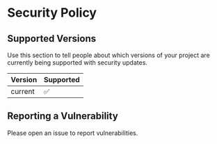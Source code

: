 # Security Policy

## Supported Versions

Use this section to tell people about which versions of your project are
currently being supported with security updates.

| Version | Supported          |
| ------- | ------------------ |
| current  | :white_check_mark: |


## Reporting a Vulnerability

Please open an issue to report vulnerabilities.
